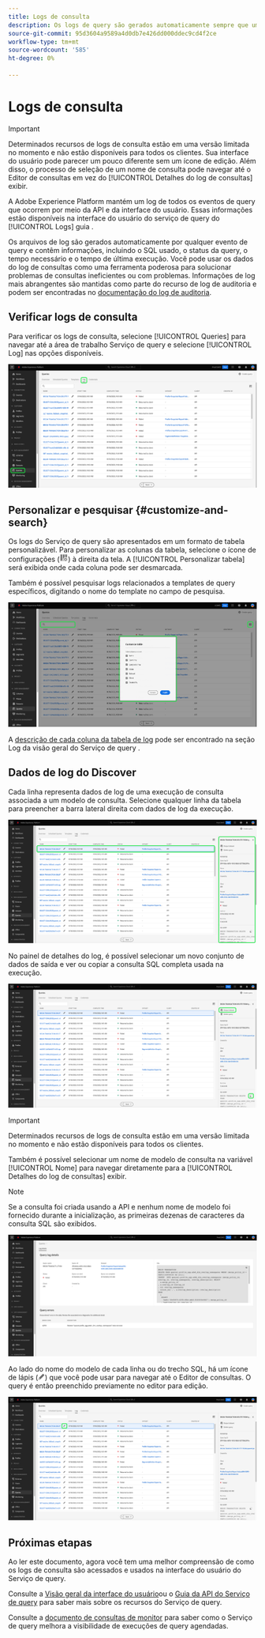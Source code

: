 ```yaml
---
title: Logs de consulta
description: Os logs de query são gerados automaticamente sempre que um query é executado e estão disponíveis por meio da interface do usuário para ajudar na solução de problemas. Este documento descreve como usar e navegar na seção Logs do serviço de query da interface do usuário.
source-git-commit: 95d3604a9589a4d0db7e426dd000ddec9cd4f2ce
workflow-type: tm+mt
source-wordcount: '585'
ht-degree: 0%

---
```


# Logs de consulta

>[!IMPORTANT]
>
>Determinados recursos de logs de consulta estão em uma versão limitada no momento e não estão disponíveis para todos os clientes. Sua interface do usuário pode parecer um pouco diferente sem um ícone de edição. Além disso, o processo de seleção de um nome de consulta pode navegar até o Editor de consultas em vez do [!UICONTROL Detalhes do log de consultas] exibir.

A Adobe Experience Platform mantém um log de todos os eventos de query que ocorrem por meio da API e da interface do usuário. Essas informações estão disponíveis na interface do usuário do serviço de query do [!UICONTROL Logs] guia .

Os arquivos de log são gerados automaticamente por qualquer evento de query e contêm informações, incluindo o SQL usado, o status da query, o tempo necessário e o tempo de última execução. Você pode usar os dados do log de consultas como uma ferramenta poderosa para solucionar problemas de consultas ineficientes ou com problemas. Informações de log mais abrangentes são mantidas como parte do recurso de log de auditoria e podem ser encontradas no [documentação do log de auditoria](../../landing/governance-privacy-security/audit-logs/overview.md).

## Verificar logs de consulta

Para verificar os logs de consulta, selecione [!UICONTROL Queries] para navegar até a área de trabalho Serviço de query e selecione [!UICONTROL Log] nas opções disponíveis.

![A interface do usuário da plataforma com consultas e registro foi realçada.](../images/ui/query-log/logs.png)

## Personalizar e pesquisar {#customize-and-search}

Os logs do Serviço de query são apresentados em um formato de tabela personalizável. Para personalizar as colunas da tabela, selecione o ícone de configurações (![Um ícone de configurações.](../images/ui/query-log/settings-icon.png)) à direita da tela. A [!UICONTROL Personalizar tabela] será exibida onde cada coluna pode ser desmarcada.

Também é possível pesquisar logs relacionados a templates de query específicos, digitando o nome do template no campo de pesquisa.

![A área de trabalho Log de consultas com a barra de pesquisa e a lista suspensa da tabela de colunas gerenciar está realçada.](../images/ui/query-log/customize-logs.png)

A [descrição de cada coluna da tabela de log](./overview.md#log) pode ser encontrado na seção Log da visão geral do Serviço de query .

## Dados de log do Discover

Cada linha representa dados de log de uma execução de consulta associada a um modelo de consulta. Selecione qualquer linha da tabela para preencher a barra lateral direita com dados de log da execução.

![A área de trabalho Log de consultas com uma linha selecionada e os dados de log na barra lateral direita realçados.](../images/ui/query-log/log-details.png)

No painel de detalhes do log, é possível selecionar um novo conjunto de dados de saída e ver ou copiar a consulta SQL completa usada na execução.

![O espaço de trabalho Log de consultas com uma linha selecionada e o conjunto de dados de saída e a consulta SQL são realçados.](../images/ui/query-log/edit-output-dataset.png)

>[!IMPORTANT]
>
>Determinados recursos de logs de consulta estão em uma versão limitada no momento e não estão disponíveis para todos os clientes.

Também é possível selecionar um nome de modelo de consulta na variável [!UICONTROL Nome] para navegar diretamente para a [!UICONTROL Detalhes do log de consultas] exibir.

>[!NOTE]
>
>Se a consulta foi criada usando a API e nenhum nome de modelo foi fornecido durante a inicialização, as primeiras dezenas de caracteres da consulta SQL são exibidos.

![A exibição de detalhes do log de consultas.](../images/ui/query-log/query-log-details.png)

Ao lado do nome do modelo de cada linha ou do trecho SQL, há um ícone de lápis (![Um ícone de lápis.](../images/ui/query-log/edit-icon.png)) que você pode usar para navegar até o Editor de consultas. O query é então preenchido previamente no editor para edição.

![A área de trabalho Log de consultas com um ícone de lápis foi realçada.](../images/ui/query-log/edit-query.png)

## Próximas etapas

Ao ler este documento, agora você tem uma melhor compreensão de como os logs de consulta são acessados e usados na interface do usuário do Serviço de query.

Consulte a [Visão geral da interface do usuário](./overview.md)ou o [Guia da API do Serviço de query](../api/getting-started.md) para saber mais sobre os recursos do Serviço de query.

Consulte a [documento de consultas de monitor](./monitor-queries.md) para saber como o Serviço de query melhora a visibilidade de execuções de query agendadas.
